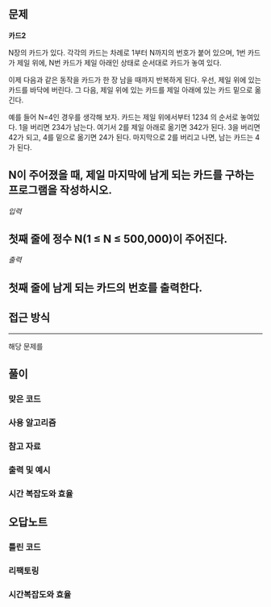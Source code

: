 ## 문제
__카드2__

N장의 카드가 있다. 각각의 카드는 차례로 1부터 N까지의 번호가 붙어 있으며, 1번 카드가 제일 위에, N번 카드가 제일 아래인 상태로 순서대로 카드가 놓여 있다.

이제 다음과 같은 동작을 카드가 한 장 남을 때까지 반복하게 된다. 우선, 제일 위에 있는 카드를 바닥에 버린다. 그 다음, 제일 위에 있는 카드를 제일 아래에 있는 카드 밑으로 옮긴다.

예를 들어 N=4인 경우를 생각해 보자. 카드는 제일 위에서부터 1234 의 순서로 놓여있다. 1을 버리면 234가 남는다. 여기서 2를 제일 아래로 옮기면 342가 된다. 3을 버리면 42가 되고, 4를 밑으로 옮기면 24가 된다. 마지막으로 2를 버리고 나면, 남는 카드는 4가 된다.

N이 주어졌을 때, 제일 마지막에 남게 되는 카드를 구하는 프로그램을 작성하시오.
-

*입력*

첫째 줄에 정수 N(1 ≤ N ≤ 500,000)이 주어진다.
-

*출력*

첫째 줄에 남게 되는 카드의 번호를 출력한다.
-

## 접근 방식

---
해당 문제를 

## 풀이
### 맞은 코드
### 사용 알고리즘
### 참고 자료

### 출력 및 예시

### 시간 복잡도와 효율

## 오답노트
### 틀린 코드

### 리팩토링

###  시간복잡도와 효율
